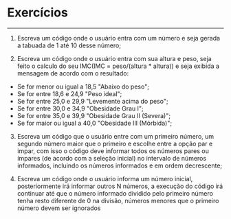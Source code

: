# Exercícios

---

1. Escreva um código onde o usuário entra com um número e seja gerada a tabuada de 1 até 10 desse número;



2. Escreva um código onde o usuário entra com sua altura e peso, seja feito o calculo do seu IMC(IMC = peso/(altura * altura)) e seja exibida a mensagem de acordo com o resultado:

- Se for menor ou igual a 18,5 "Abaixo do peso";
- Se for entre 18,6 e 24,9 "Peso ideal";
- Se for entre 25,0 e 29,9 "Levemente acima do peso";
- Se for entre 30,0 e 34,9 "Obesidade Grau I";
- Se for entre 35,0 e 39,9 "Obesidade Grau II (Severa)";
- Se for maior ou igual a 40,0 "Obesidade III (Mórbida)";

3. Escreva um código que o usuário entre com um primeiro número, um segundo número maior que o primeiro e escolhe entre a opção par e impar, com isso o código deve informar todos os números pares ou ímpares (de acordo com a seleção inicial) no intervalo de números informados, incluindo os números informados e em ordem decrescente;


4. Escreva um código onde o usuário informa um número inicial, posteriormente irá informar outros N números, a execução do código irá continuar até que o número informado dividido pelo primeiro número tenha resto diferente de 0 na divisão, números menores que o primeiro número devem ser ignorados